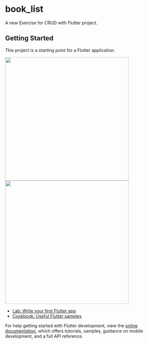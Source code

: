 # book_list

A new Exercise for CRUD with Flutter project.

## Getting Started

This project is a starting point for a Flutter application.


<img src="https://github.com/johnhcolani/Exercise_woven/assets/91166301/8e6721eb-aad0-400a-b002-65d73fd6f56e" width="400" >
<img src="https://github.com/johnhcolani/Exercise_woven/assets/91166301/4abe7a92-4167-4902-80e6-08d61ccc4b5a" width="400" >


- [Lab: Write your first Flutter app](https://docs.flutter.dev/get-started/codelab)
- [Cookbook: Useful Flutter samples](https://docs.flutter.dev/cookbook)

For help getting started with Flutter development, view the
[online documentation](https://docs.flutter.dev/), which offers tutorials,
samples, guidance on mobile development, and a full API reference.
